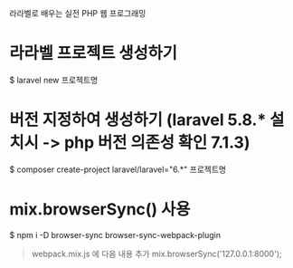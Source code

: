 라라벨로 배우는 실전 PHP 웹 프로그래밍


# 라라벨 프로젝트 생성하기
$ laravel new 프로젝트명

# 버전 지정하여 생성하기 (laravel 5.8.* 설치시 -> php 버전 의존성 확인 7.1.3)
$ composer create-project laravel/laravel="6.*" 프로젝트명


# mix.browserSync() 사용

$ npm i -D browser-sync browser-sync-webpack-plugin

> webpack.mix.js 에 다음 내용 추가
mix.browserSync('127.0.0.1:8000');
